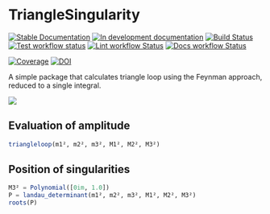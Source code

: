 # TriangleSingularity

[![Stable Documentation](https://img.shields.io/badge/docs-stable-blue.svg)](https://mmikhasenko.github.io/TriangleSingularity.jl/stable)
[![In development documentation](https://img.shields.io/badge/docs-dev-blue.svg)](https://mmikhasenko.github.io/TriangleSingularity.jl/dev)
[![Build Status](https://github.com/mmikhasenko/TriangleSingularity.jl/workflows/Test/badge.svg)](https://github.com/mmikhasenko/TriangleSingularity.jl/actions)
[![Test workflow status](https://github.com/mmikhasenko/TriangleSingularity.jl/actions/workflows/Test.yml/badge.svg?branch=main)](https://github.com/mmikhasenko/TriangleSingularity.jl/actions/workflows/Test.yml?query=branch%3Amain)
[![Lint workflow Status](https://github.com/mmikhasenko/TriangleSingularity.jl/actions/workflows/Lint.yml/badge.svg?branch=main)](https://github.com/mmikhasenko/TriangleSingularity.jl/actions/workflows/Lint.yml?query=branch%3Amain)
[![Docs workflow Status](https://github.com/mmikhasenko/TriangleSingularity.jl/actions/workflows/Docs.yml/badge.svg?branch=main)](https://github.com/mmikhasenko/TriangleSingularity.jl/actions/workflows/Docs.yml?query=branch%3Amain)

[![Coverage](https://codecov.io/gh/mmikhasenko/TriangleSingularity.jl/branch/main/graph/badge.svg)](https://codecov.io/gh/mmikhasenko/TriangleSingularity.jl)
[![DOI](https://zenodo.org/badge/DOI/FIXME)](https://doi.org/FIXME)


A simple package that calculates triangle loop using the Feynman approach,
reduced to a single integral.


![](pict/triangle.png)

## Evaluation of amplitude

```julia
triangleloop(m1², m2², m3², M1², M2², M3²)
```

## Position of singularities

```julia
M3² = Polynomial([0im, 1.0])
P = landau_determinant(m1², m2², m3², M1², M2², M3²)
roots(P)
```

